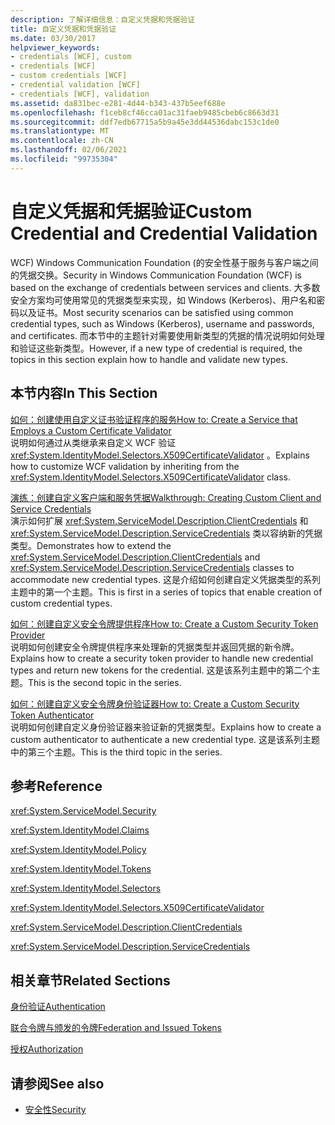 ```yaml
---
description: 了解详细信息：自定义凭据和凭据验证
title: 自定义凭据和凭据验证
ms.date: 03/30/2017
helpviewer_keywords:
- credentials [WCF], custom
- credentials [WCF]
- custom credentials [WCF]
- credential validation [WCF]
- credentials [WCF], validation
ms.assetid: da831bec-e281-4d44-b343-437b5eef688e
ms.openlocfilehash: f1ceb8cf46cca01ac31faeb9485cbeb6c8663d31
ms.sourcegitcommit: ddf7edb67715a5b9a45e3dd44536dabc153c1de0
ms.translationtype: MT
ms.contentlocale: zh-CN
ms.lasthandoff: 02/06/2021
ms.locfileid: "99735304"
---
```

# <a name="custom-credential-and-credential-validation"></a><span data-ttu-id="b26d6-103">自定义凭据和凭据验证</span><span class="sxs-lookup"><span data-stu-id="b26d6-103">Custom Credential and Credential Validation</span></span>

<span data-ttu-id="b26d6-104">WCF) Windows Communication Foundation (的安全性基于服务与客户端之间的凭据交换。</span><span class="sxs-lookup"><span data-stu-id="b26d6-104">Security in Windows Communication Foundation (WCF) is based on the exchange of credentials between services and clients.</span></span> <span data-ttu-id="b26d6-105">大多数安全方案均可使用常见的凭据类型来实现，如 Windows (Kerberos)、用户名和密码以及证书。</span><span class="sxs-lookup"><span data-stu-id="b26d6-105">Most security scenarios can be satisfied using common credential types, such as Windows (Kerberos), username and passwords, and certificates.</span></span> <span data-ttu-id="b26d6-106">而本节中的主题针对需要使用新类型的凭据的情况说明如何处理和验证这些新类型。</span><span class="sxs-lookup"><span data-stu-id="b26d6-106">However, if a new type of credential is required, the topics in this section explain how to handle and validate new types.</span></span>  
  
## <a name="in-this-section"></a><span data-ttu-id="b26d6-107">本节内容</span><span class="sxs-lookup"><span data-stu-id="b26d6-107">In This Section</span></span>  

 [<span data-ttu-id="b26d6-108">如何：创建使用自定义证书验证程序的服务</span><span class="sxs-lookup"><span data-stu-id="b26d6-108">How to: Create a Service that Employs a Custom Certificate Validator</span></span>](how-to-create-a-service-that-employs-a-custom-certificate-validator.md)  
 <span data-ttu-id="b26d6-109">说明如何通过从类继承来自定义 WCF 验证 <xref:System.IdentityModel.Selectors.X509CertificateValidator> 。</span><span class="sxs-lookup"><span data-stu-id="b26d6-109">Explains how to customize WCF validation by inheriting from the <xref:System.IdentityModel.Selectors.X509CertificateValidator> class.</span></span>  
  
 [<span data-ttu-id="b26d6-110">演练：创建自定义客户端和服务凭据</span><span class="sxs-lookup"><span data-stu-id="b26d6-110">Walkthrough: Creating Custom Client and Service Credentials</span></span>](walkthrough-creating-custom-client-and-service-credentials.md)  
 <span data-ttu-id="b26d6-111">演示如何扩展 <xref:System.ServiceModel.Description.ClientCredentials> 和 <xref:System.ServiceModel.Description.ServiceCredentials> 类以容纳新的凭据类型。</span><span class="sxs-lookup"><span data-stu-id="b26d6-111">Demonstrates how to extend the <xref:System.ServiceModel.Description.ClientCredentials> and <xref:System.ServiceModel.Description.ServiceCredentials> classes to accommodate new credential types.</span></span> <span data-ttu-id="b26d6-112">这是介绍如何创建自定义凭据类型的系列主题中的第一个主题。</span><span class="sxs-lookup"><span data-stu-id="b26d6-112">This is first in a series of topics that enable creation of custom credential types.</span></span>  
  
 [<span data-ttu-id="b26d6-113">如何：创建自定义安全令牌提供程序</span><span class="sxs-lookup"><span data-stu-id="b26d6-113">How to: Create a Custom Security Token Provider</span></span>](how-to-create-a-custom-security-token-provider.md)  
 <span data-ttu-id="b26d6-114">说明如何创建安全令牌提供程序来处理新的凭据类型并返回凭据的新令牌。</span><span class="sxs-lookup"><span data-stu-id="b26d6-114">Explains how to create a security token provider to handle new credential types and return new tokens for the credential.</span></span> <span data-ttu-id="b26d6-115">这是该系列主题中的第二个主题。</span><span class="sxs-lookup"><span data-stu-id="b26d6-115">This is the second topic in the series.</span></span>  
  
 [<span data-ttu-id="b26d6-116">如何：创建自定义安全令牌身份验证器</span><span class="sxs-lookup"><span data-stu-id="b26d6-116">How to: Create a Custom Security Token Authenticator</span></span>](how-to-create-a-custom-security-token-authenticator.md)  
 <span data-ttu-id="b26d6-117">说明如何创建自定义身份验证器来验证新的凭据类型。</span><span class="sxs-lookup"><span data-stu-id="b26d6-117">Explains how to create a custom authenticator to authenticate a new credential type.</span></span> <span data-ttu-id="b26d6-118">这是该系列主题中的第三个主题。</span><span class="sxs-lookup"><span data-stu-id="b26d6-118">This is the third topic in the series.</span></span>  
  
## <a name="reference"></a><span data-ttu-id="b26d6-119">参考</span><span class="sxs-lookup"><span data-stu-id="b26d6-119">Reference</span></span>  

 <xref:System.ServiceModel.Security>  
  
 <xref:System.IdentityModel.Claims>  
  
 <xref:System.IdentityModel.Policy>  
  
 <xref:System.IdentityModel.Tokens>  
  
 <xref:System.IdentityModel.Selectors>  
  
 <xref:System.IdentityModel.Selectors.X509CertificateValidator>  
  
 <xref:System.ServiceModel.Description.ClientCredentials>  
  
 <xref:System.ServiceModel.Description.ServiceCredentials>  
  
## <a name="related-sections"></a><span data-ttu-id="b26d6-120">相关章节</span><span class="sxs-lookup"><span data-stu-id="b26d6-120">Related Sections</span></span>  

 [<span data-ttu-id="b26d6-121">身份验证</span><span class="sxs-lookup"><span data-stu-id="b26d6-121">Authentication</span></span>](../feature-details/authentication-in-wcf.md)  
  
 [<span data-ttu-id="b26d6-122">联合令牌与颁发的令牌</span><span class="sxs-lookup"><span data-stu-id="b26d6-122">Federation and Issued Tokens</span></span>](../feature-details/federation-and-issued-tokens.md)  
  
 [<span data-ttu-id="b26d6-123">授权</span><span class="sxs-lookup"><span data-stu-id="b26d6-123">Authorization</span></span>](../feature-details/authorization-in-wcf.md)  
  
## <a name="see-also"></a><span data-ttu-id="b26d6-124">请参阅</span><span class="sxs-lookup"><span data-stu-id="b26d6-124">See also</span></span>

- [<span data-ttu-id="b26d6-125">安全性</span><span class="sxs-lookup"><span data-stu-id="b26d6-125">Security</span></span>](../feature-details/security.md)
